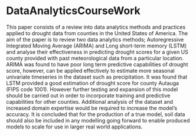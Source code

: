 # DataAnalyticsCourseWork

This paper consists of a review into data analytics methods and practices applied to drought data from counties in the United States of America. The aim of the paper is to review two data analytics methods; Autoregressive Integrated Moving Average (ARIMA) and Long short-term memory (LSTM) and analyse their effectiveness in predicting drought scores for a given US county provided with past meteorological data from a particular location. ARIMA was found to have poor long term predictive capabilities of drought score, however, can be applied effectively to estimate more seasonal univariate timeseries in the dataset such as precipitation. It was found that LSTM provided a good estimation of drought score for county Autauga (FIPS code 1001). However further testing and expansion of this model should be carried out in order to incorporate training and predictive capabilities for other counties. Additional analysis of the dataset and increased domain expertise  would be required to increase the model’s accuracy. It is concluded that for the production of a true model, soil data should also be included in any modelling going forward to enable produced models to scale for use in larger real world applications.
